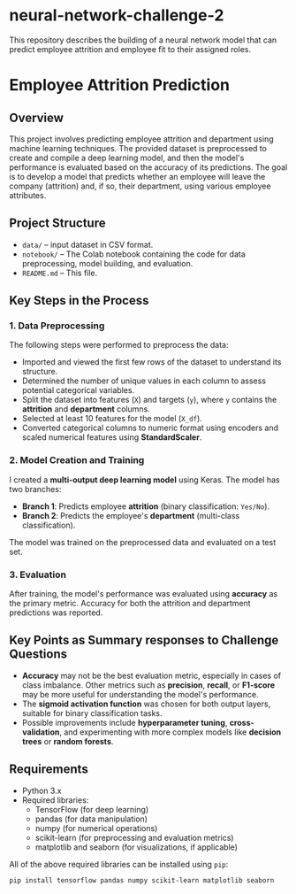 # neural-network-challenge-2
This repository describes the building of a neural network model that can predict employee attrition and employee fit to their assigned roles.
# Employee Attrition Prediction

## Overview
This project involves predicting employee attrition and department using machine learning techniques.  The provided dataset is preprocessed to create and compile a deep learning model, and then the model's performance is evaluated based on the accuracy of its predictions. The goal is to develop a model that predicts whether an employee will leave the company (attrition) and, if so, their department, using various employee attributes.

## Project Structure

- `data/` –  input dataset in CSV format.
- `notebook/` – The Colab notebook containing the code for data preprocessing, model building, and evaluation.
- `README.md` – This file.

## Key Steps in the Process

### 1. **Data Preprocessing**
The following steps were performed to preprocess the data:
- Imported and viewed the first few rows of the dataset to understand its structure.
- Determined the number of unique values in each column to assess potential categorical variables.
- Split the dataset into features (`X`) and targets (`y`), where `y` contains the **attrition** and **department** columns.
- Selected at least 10 features for the model (`X_df`).
- Converted categorical columns to numeric format using encoders and scaled numerical features using **StandardScaler**.

### 2. **Model Creation and Training**
I created a **multi-output deep learning model** using Keras. The model has two branches:
- **Branch 1**: Predicts employee **attrition** (binary classification: `Yes/No`).
- **Branch 2**: Predicts the employee's **department** (multi-class classification).

The model was trained on the preprocessed data and evaluated on a test set.

### 3. **Evaluation**
After training, the model's performance was evaluated using **accuracy** as the primary metric. Accuracy for both the attrition and department predictions was reported.

## Key Points as Summary responses to Challenge Questions

- **Accuracy** may not be the best evaluation metric, especially in cases of class imbalance. Other metrics such as **precision**, **recall**, or **F1-score** may be more useful for understanding the model's performance.
- The **sigmoid activation function** was chosen for both output layers, suitable for binary classification tasks. 
- Possible improvements include **hyperparameter tuning**, **cross-validation**, and experimenting with more complex models like **decision trees** or **random forests**.

## Requirements

- Python 3.x
- Required libraries:
  - TensorFlow (for deep learning)
  - pandas (for data manipulation)
  - numpy (for numerical operations)
  - scikit-learn (for preprocessing and evaluation metrics)
  - matplotlib and seaborn (for visualizations, if applicable)

All of the above required libraries can be installed using `pip`:

```bash
pip install tensorflow pandas numpy scikit-learn matplotlib seaborn

